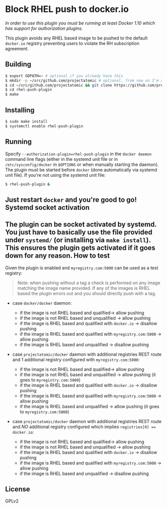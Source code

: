 Block RHEL push to docker.io
=
_In order to use this plugin you must be running at least Docker 1.10 which
has support for authorization plugins._

This plugin avoids any RHEL based image to be pushed to the default `docker.io` registry preventing
users to violate the RH subscription agreement.

Building
-
```sh
$ export GOPATH=~ # optional if you already have this
$ mkdir -p ~/src/github.com/projectatomic # optional, from now on I'm assuming GOPATH=~
$ cd ~/src/github.com/projectatomic && git clone https://github.com/projectatomic/rhel-push-plugin
$ cd rhel-push-plugin
$ make
```
Installing
-
```sh
$ sudo make install
$ systemctl enable rhel-push-plugin
```
Running
-
Specify `--authorization-plugin=rhel-push-plugin` in the `docker daemon` command line
flags (either in the systemd unit file or in `/etc/sysconfig/docker` in `$OPTIONS`
or when manually starting the daemon).
The plugin must be started before `docker` (done automatically via systemd unit file).
If you're not using the systemd unit file:
```sh
$ rhel-push-plugin &
```
Just restart `docker` and you're good to go!
Systemd socket activation
-
The plugin can be socket activated by systemd. You just have to basically use the file provided
under `systemd/` (or installing via `make install`). This ensures the plugin gets activated
if it goes down for any reason.
How to test
-
Given the plugin is enabled and `myregistry.com:5000` can be used as a test registry:

> Note: when pushing without a tag a check is performed on any image matching the image name provided.
> If any of the images is RHEL based the plugin errors out and you should directly push with a tag.

- case `docker/docker` daemon:

  - if the image is not RHEL based and qualified-> allow pushing
  - if the image is not RHEL based and unqualified -> allow pushing
  - if the image is RHEL based and qualified with `docker.io` -> disallow pushing
  - if the image is RHEL based and qualified with `myregistry.com:5000` -> allow pushing
  - if the image is RHEL based and unqualified -> disallow pushing

- case `projectatomic/docker` daemon with additional registries REST route and 1 additional registry configured with `myregistry.com:5000`:

  - if the image is not RHEL based and qualified-> allow pushing
  - if the image is not RHEL based and unqualified -> allow pushing (it goes to `myregistry.com:5000`)
  - if the image is RHEL based and qualified with `docker.io` -> disallow pushing
  - if the image is RHEL based and qualified with `myregistry.com:5000` -> allow pushing
  - if the image is RHEL based and unqualified -> allow pushing (it goes to `myregistry.com:5000`)

- case `projectatomic/docker` daemon with additional registries REST route and *NO* additional registry configured which implies `registries[0] == docker.io`:

  - if the image is not RHEL based and qualified-> allow pushing
  - if the image is not RHEL based and unqualified -> allow pushing
  - if the image is RHEL based and qualified with `docker.io` -> disallow pushing
  - if the image is RHEL based and qualified with `myregistry.com:5000` -> allow pushing
  - if the image is RHEL based and unqualified -> disallow pushing

License
-
GPLv2
